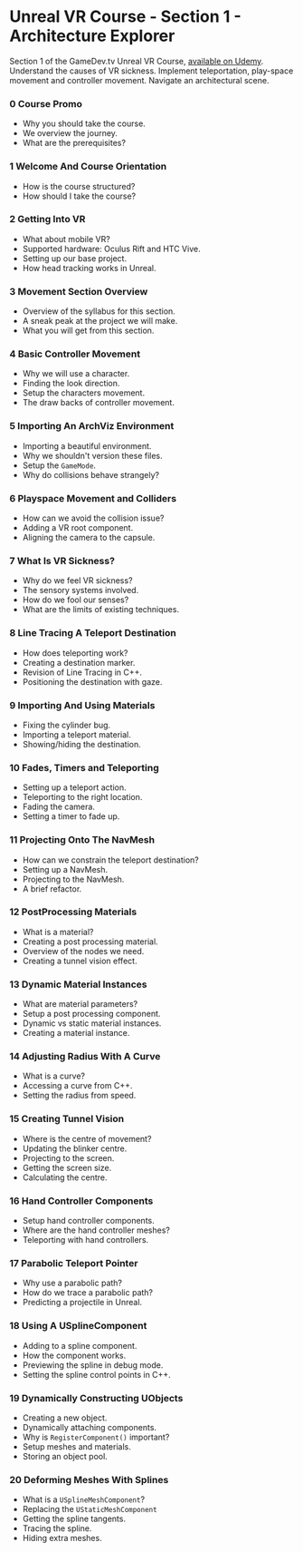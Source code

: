 # Unreal VR Course - Section 1 - Architecture Explorer

Section 1 of the GameDev.tv Unreal VR Course, [available on Udemy](http://gdev.tv/unrealvrgithuboffer). Understand the causes of VR sickness. Implement teleportation, play-space movement and controller movement. Navigate an architectural scene.

### 0 Course Promo ###

+ Why you should take the course.
+ We overview the journey.
+ What are the prerequisites?

### 1 Welcome And Course Orientation ###

+ How is the course structured?
+ How should I take the course?

### 2 Getting Into VR ###

+ What about mobile VR?
+ Supported hardware: Oculus Rift and HTC Vive.
+ Setting up our base project.
+ How head tracking works in Unreal.

### 3 Movement Section Overview ###

+ Overview of the syllabus for this section.
+ A sneak peak at the project we will make.
+ What you will get from this section.

### 4 Basic Controller Movement ###

+ Why we will use a character.
+ Finding the look direction.
+ Setup the characters movement.
+ The draw backs of controller movement.

### 5 Importing An ArchViz Environment ###

+ Importing a beautiful environment.
+ Why we shouldn't version these files.
+ Setup the `GameMode`.
+ Why do collisions behave strangely?

### 6 Playspace Movement and Colliders ###

+ How can we avoid the collision issue?
+ Adding a VR root component.
+ Aligning the camera to the capsule.

### 7 What Is VR Sickness? ###

+ Why do we feel VR sickness?
+ The sensory systems involved.
+ How do we fool our senses?
+ What are the limits of existing techniques.

### 8 Line Tracing A Teleport Destination ###

+ How does teleporting work?
+ Creating a destination marker.
+ Revision of Line Tracing in C++.
+ Positioning the destination with gaze.

### 9 Importing And Using Materials ###

+ Fixing the cylinder bug.
+ Importing a teleport material.
+ Showing/hiding the destination.

### 10 Fades, Timers and Teleporting ###

+ Setting up a teleport action.
+ Teleporting to the right location.
+ Fading the camera.
+ Setting a timer to fade up.

### 11 Projecting Onto The NavMesh ###

+ How can we constrain the teleport destination?
+ Setting up a NavMesh.
+ Projecting to the NavMesh.
+ A brief refactor.

### 12 PostProcessing Materials ###

+ What is a material?
+ Creating a post processing material.
+ Overview of the nodes we need.
+ Creating a tunnel vision effect.

### 13 Dynamic Material Instances ###

+ What are material parameters?
+ Setup a post processing component.
+ Dynamic vs static material instances.
+ Creating a material instance.

### 14 Adjusting Radius With A Curve ###

+ What is a curve?
+ Accessing a curve from C++.
+ Setting the radius from speed.

### 15 Creating Tunnel Vision ###

+ Where is the centre of movement?
+ Updating the blinker centre.
+ Projecting to the screen.
+ Getting the screen size.
+ Calculating the centre.

### 16 Hand Controller Components ###

+ Setup hand controller components.
+ Where are the hand controller meshes?
+ Teleporting with hand controllers.

### 17 Parabolic Teleport Pointer ###

+ Why use a parabolic path?
+ How do we trace a parabolic path?
+ Predicting a projectile in Unreal.

### 18 Using A USplineComponent ###

+ Adding to a spline component.
+ How the component works.
+ Previewing the spline in debug mode.
+ Setting the spline control points in C++.

### 19 Dynamically Constructing UObjects ##

+ Creating a new object.
+ Dynamically attaching components.
+ Why is `RegisterComponent()` important?
+ Setup meshes and materials.
+ Storing an object pool.

### 20 Deforming Meshes With Splines ###

+ What is a `USplineMeshComponent`?
+ Replacing the `UStaticMeshComponent`
+ Getting the spline tangents.
+ Tracing the spline.
+ Hiding extra meshes.